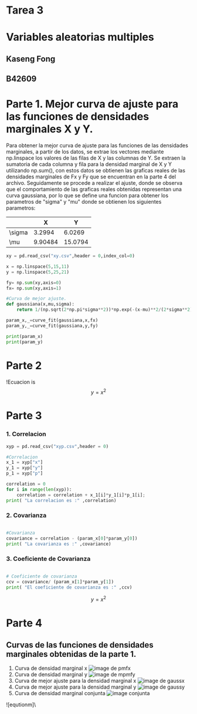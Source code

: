# Tarea 3 
# Variables aleatorias multiples
## Kaseng Fong 
## B42609



# Parte 1. Mejor curva de ajuste para las funciones de densidades marginales X y Y.

Para obtener la mejor curva de ajuste para las funciones de las densidades marginales, a partir de los datos, se extrae los vectores mediante np.linspace los valores de las filas de X y las columnas de Y. Se extraen la sumatoria de cada columna y fila para la densidad marginal de X y Y  utilizando np.sum(), con estos datos se obtienen las graficas reales de las densidades marginales de Fx y Fy que se encuentran en la parte 4  del archivo. Seguidamente se procede a realizar el ajuste, donde se observa que el comportamiento de las graficas reales obtenidas representan una curva gaussiana, por lo que se define una funcion para obtener los parametros de "sigma" y "mu" donde se obtienen los siguientes parametros:

|        | X       | Y       |
|--------|---------|---------|
| \sigma | 3.2994  |  6.0269 |
| \mu    | 9.90484 | 15.0794 |


``` python
xy = pd.read_csv("xy.csv",header = 0,index_col=0)

x = np.linspace(5,15,11)
y = np.linspace(5,25,21)

fy= np.sum(xy,axis=0)
fx= np.sum(xy,axis=1)

#Curva de mejor ajuste. 
def gaussiana(x,mu,sigma):
    return 1/(np.sqrt(2*np.pi*sigma**2))*np.exp(-(x-mu)**2/(2*sigma**2))

param_x,_=curve_fit(gaussiana,x,fx)
param_y,_=curve_fit(gaussiana,y,fy)

print(param_x)
print(param_y)
```

# Parte 2 

 !Ecuacion is $$y = x^2$$


# Parte 3  


### 1. Correlacion 


``` python
xyp = pd.read_csv("xyp.csv",header = 0)

#Correlacion
x_1 = xyp["x"] 
y_1 = xyp["y"] 
p_1 = xyp["p"]

correlation = 0 
for i in range(len(xyp)):
    correlation = correlation + x_1[i]*y_1[i]*p_1[i]; 
print( "La correlacion es :" ,correlation)


```


### 2. Covarianza

``` python

#Covarianza 
covariance = correlation - (param_x[0]*param_y[0])
print( "La covarianza es :" ,covariance)


```

### 3. Coeficiente de Covarianza

``` python

# Coeficiente de covarianza
ccv = covariance/ (param_x[1]*param_y[1])
print( "El coeficiente de covarianza es :" ,ccv)


```
$$y = x^2$$

# Parte 4

## Curvas de las funciones de densidades marginales obtenidas de la parte 1. 


1. Curva de densidad marginal x
![image de pmfx](fx.png)
1. Curva de densidad marginal y
![image de mpmfy](fy.png)
1. Curva de  mejor ajuste para la densidad marginal x
![image de gaussx](ajustex.png)
1. Curva de mejor ajuste para la densidad marginal y
![image de gaussy](ajustey.png)
1. Curva de densidad marginal conjunta
![image conjunta](3d.png)



![equtionm]\